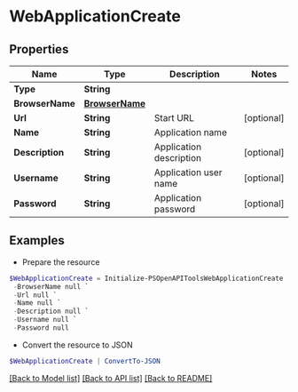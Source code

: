 # WebApplicationCreate
## Properties

Name | Type | Description | Notes
------------ | ------------- | ------------- | -------------
**Type** | **String** |  | 
**BrowserName** | [**BrowserName**](BrowserName.md) |  | 
**Url** | **String** | Start URL | [optional] 
**Name** | **String** | Application name | 
**Description** | **String** | Application description | [optional] 
**Username** | **String** | Application user name | [optional] 
**Password** | **String** | Application password | [optional] 

## Examples

- Prepare the resource
```powershell
$WebApplicationCreate = Initialize-PSOpenAPIToolsWebApplicationCreate  -Type null `
 -BrowserName null `
 -Url null `
 -Name null `
 -Description null `
 -Username null `
 -Password null
```

- Convert the resource to JSON
```powershell
$WebApplicationCreate | ConvertTo-JSON
```

[[Back to Model list]](../README.md#documentation-for-models) [[Back to API list]](../README.md#documentation-for-api-endpoints) [[Back to README]](../README.md)

